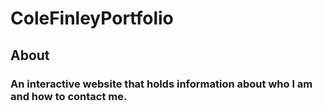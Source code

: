 # ColeFinleyPortfolio

## About

### An interactive website that holds information about who I am and how to contact me.

